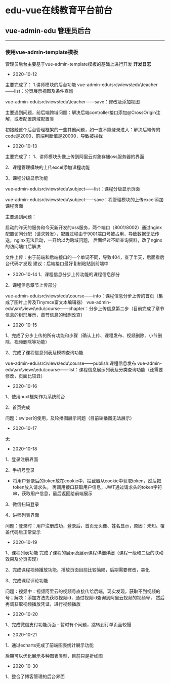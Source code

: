 # edu-vue在线教育平台前台
## vue-admin-edu 管理员后台
--------------------

### 使用vue-admin-template模板
管理员后台主要基于vue-admin-template模板的基础上进行开发
**开发日志**
- 2020-10-12

主要完成了：
1.讲师模块的后台功能
vue-admin-edu\src\views\edu\teacher——list：分页展示视图及条件查询

vue-admin-edu\src\views\edu\teacher——save：修改及添加视图

主要遇到问题，前后端跨域问题：解决后端controller接口添加@CrossOrigin注解，或者配置跨域配置类

初接触这个后台管理框架的一些其他问题，如一直不能登录进入：解决后端传的code是2000，前端判断值是20000，导致被拦截

- 2020-10-13

主要完成了：
1、讲师模块头像上传到阿里云对象存储oss服务器的界面

2、课程管理模块的上传excel添加课程功能

3、课程分级显示功能

vue-admin-edu\src\views\edu\subject——list：课程分级显示页面

vue-admin-edu\src\views\edu\subject——save：程管理模块的上传excel添加课程页面

主要遇到问题：

启动的昨天的服务和今天新开发的oss服务，两个端口（8001/8002）通过nginx配置访问分配（请求转发），配置过程由于9001端口号被占用，导致数据无法传送，nginx无法启动，一开始以为跨域问题，
后面经过不断查询资料，改了nginx的访问端口后解决

文件上传：由于前端和后端接口的一个单词不同，导致404，查了半天，后面看后台代码才发现
建议：后端接口最好复制粘贴到前端中


- 2020-10-14
1、课程信息分步上传功能的课程信息部分

2、课程信息章节上传部分

vue-admin-edu\src\views\edu\course——info：课程信息分步上传的首页（集成了图片上传及Tinymce富文本编辑器）
vue-admin-edu\src\views\edu\course——chapter：分步上传信息第二步（目前完成了章节信息的树形展示，章节信息的增删改查）

- 2020-10-15

1、完成了分步上传的所有功能和步骤（确认上传、课程发布、视频删除、小节删除，视频删除等功能）

2、完成了课程信息列表及模糊查询功能

vue-admin-edu\src\views\edu\course——publish:课程信息发布
vue-admin-edu\src\views\edu\course——list：课程信息展示列表及分类查询功能（还需要修改，页面比较丑）

- 2020-10-16

1、使用nuxt框架作为系统前台

2、首页完成

问题：swiper的使用，及轮播图展示问题（目前轮播图无法展示）


- 2020-10-17

无

- 2020-10-18

1、登录注册界面

2、手机号登录

 - 将用户登录后的token放在cookie中，拦截器从cookie中获取token，然后把token放入请求头。
 再调用接口获取用户信息，JWT通过请求头的token字符串，获取用户信息，最后返回给前端展示

3、微信扫码登录


4、讲师列表界面

问题：登录时：用户注册成功，登录后，首页无头像、姓名显示，原因：未知。覆盖代码后正常显示

- 2020-10-19

1、课程列表功能
    完成了课程的展示及展示课程详细详细（课程一级和二级的联动效果及分页实现）
    
2、完成课程视频播放功能，播放页面目前比较简陋，后期需要修改，美化

3、完成课程评论功能

问题：视频中：视频阿里云的视频号直接传给后端，现实发现，获取不到视频的号；解决：添加方法先获取视频id，通过视频id查询到阿里云视频的视频号，
然后再调获取视频播放凭证，进行视频播放

- 2020-10-20

1、完成微信支付功能页面
    - 暂时有个问题，跳转到订单页面较慢
    
- 2020-10-21

1、通过echarts完成了前端图表统计展示功能

后期可以优化展示多种图表类型，目前只是折线图

- 2020-10-30

1、整合了博客管理的后台界面
